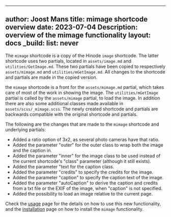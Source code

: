 <!-- cSpell:ignore Joost mimage shortcode Hinode exif -->
<!-- markdownlint-disable MD003 MD022 MD041 -->
---
author: Joost Mans
title: mimage shortcode overview
date: 2023-07-04
Description: overview of the mimage functionality
layout: docs
_build:
  list: never
---
<!-- markdownlint-enable MD022 MD041 -->
The `mimage` shortcode is a copy of the Hinode `image` shortcode. The latter shortcode uses two partials, located in `assets/image.md` and `utilities/GetImage.md`. These two partials have been copied to respectively `assets/mimage.md` and `utilities/mGetImage.md`. All changes to the shortcode and partials are made in the copied version.

the `mimage` shortcode is a front for the `assets/mimage.md` partial, which takes care of most of the work in showing the image. The `utilities/mGetImage` partial is called by the `assets/mimage` partial, to load the image. In addition there are also some additional classes made available in `assets/scss/_mimage.scss`. The newly created shortcode and partials are backwards compatible with the original shortcode and partials.

The following are the changes that are made to the `mimage` shortcode and underlying partials:

- Added a ratio option of 3x2, as several photo cameras have that ratio.
- Added the parameter "outer" for the outer class to wrap both the image and the caption in.
- Added the parameter "inner" for the image class to be used instead of the current shortcode's "class" parameter (although it still exists).
- Added the parameter "text for the caption class.
- Added the parameter "credits" to specify the credits for the image.
- Added the parameter "caption" to specify the caption text of the image.
- Added the parameter "autoCaption" to derive the caption and credits from a txt file or the EXIF of the image, when "caption" is not specified.
- Added the possibility to load an image relative to the current page.

Check the [usage](../usage) page for the details on how to use this new functionality, and the [installation](../installation) page on how to install the `mimage` functionality.
